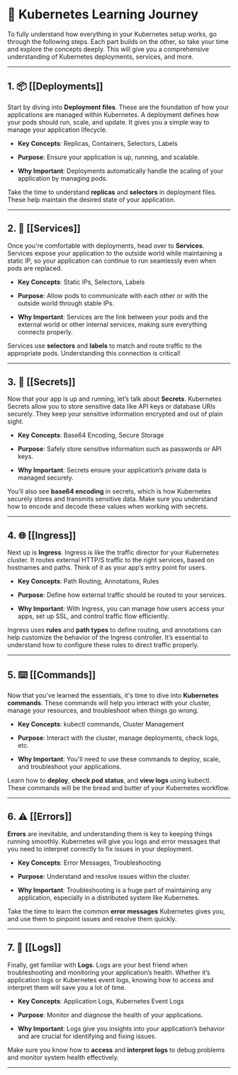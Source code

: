 # 🚀 Kubernetes Learning Journey

To fully understand how everything in your Kubernetes setup works, go through the following steps. Each part builds on the other, so take your time and explore the concepts deeply. This will give you a comprehensive understanding of Kubernetes deployments, services, and more.

---

## 1. 📦 [[Deployments]]

Start by diving into **Deployment files**. These are the foundation of how your applications are managed within Kubernetes. A deployment defines how your pods should run, scale, and update. It gives you a simple way to manage your application lifecycle.

- **Key Concepts**: Replicas, Containers, Selectors, Labels
    
- **Purpose**: Ensure your application is up, running, and scalable.
    
- **Why Important**: Deployments automatically handle the scaling of your application by managing pods.
    

Take the time to understand **replicas** and **selectors** in deployment files. These help maintain the desired state of your application.

---

## 2. 🔌 [[Services]]

Once you're comfortable with deployments, head over to **Services**. Services expose your application to the outside world while maintaining a static IP, so your application can continue to run seamlessly even when pods are replaced.

- **Key Concepts**: Static IPs, Selectors, Labels
    
- **Purpose**: Allow pods to communicate with each other or with the outside world through stable IPs.
    
- **Why Important**: Services are the link between your pods and the external world or other internal services, making sure everything connects properly.
    

Services use **selectors** and **labels** to match and route traffic to the appropriate pods. Understanding this connection is critical!

---

## 3. 🔐 [[Secrets]]

Now that your app is up and running, let’s talk about **Secrets**. Kubernetes Secrets allow you to store sensitive data like API keys or database URIs securely. They keep your sensitive information encrypted and out of plain sight.

- **Key Concepts**: Base64 Encoding, Secure Storage
    
- **Purpose**: Safely store sensitive information such as passwords or API keys.
    
- **Why Important**: Secrets ensure your application’s private data is managed securely.
    

You’ll also see **base64 encoding** in secrets, which is how Kubernetes securely stores and transmits sensitive data. Make sure you understand how to encode and decode these values when working with secrets.

---

## 4. 🌐 [[Ingress]]

Next up is **Ingress**. Ingress is like the traffic director for your Kubernetes cluster. It routes external HTTP/S traffic to the right services, based on hostnames and paths. Think of it as your app’s entry point for users.

- **Key Concepts**: Path Routing, Annotations, Rules
    
- **Purpose**: Define how external traffic should be routed to your services.
    
- **Why Important**: With Ingress, you can manage how users access your apps, set up SSL, and control traffic flow efficiently.
    

Ingress uses **rules** and **path types** to define routing, and annotations can help customize the behavior of the Ingress controller. It’s essential to understand how to configure these rules to direct traffic properly.

---

## 5. ⌨️ [[Commands]]

Now that you've learned the essentials, it's time to dive into **Kubernetes commands**. These commands will help you interact with your cluster, manage your resources, and troubleshoot when things go wrong.

- **Key Concepts**: kubectl commands, Cluster Management
    
- **Purpose**: Interact with the cluster, manage deployments, check logs, etc.
    
- **Why Important**: You'll need to use these commands to deploy, scale, and troubleshoot your applications.
    

Learn how to **deploy**, **check pod status**, and **view logs** using kubectl. These commands will be the bread and butter of your Kubernetes workflow.

---

## 6. ⚠️ [[Errors]]

**Errors** are inevitable, and understanding them is key to keeping things running smoothly. Kubernetes will give you logs and error messages that you need to interpret correctly to fix issues in your deployment.

- **Key Concepts**: Error Messages, Troubleshooting
    
- **Purpose**: Understand and resolve issues within the cluster.
    
- **Why Important**: Troubleshooting is a huge part of maintaining any application, especially in a distributed system like Kubernetes.
    

Take the time to learn the common **error messages** Kubernetes gives you, and use them to pinpoint issues and resolve them quickly.

---

## 7. 📝 [[Logs]]

Finally, get familiar with **Logs**. Logs are your best friend when troubleshooting and monitoring your application’s health. Whether it’s application logs or Kubernetes event logs, knowing how to access and interpret them will save you a lot of time.

- **Key Concepts**: Application Logs, Kubernetes Event Logs
    
- **Purpose**: Monitor and diagnose the health of your applications.
    
- **Why Important**: Logs give you insights into your application’s behavior and are crucial for identifying and fixing issues.
    

Make sure you know how to **access** and **interpret logs** to debug problems and monitor system health effectively.

---
